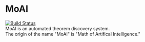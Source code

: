 # MoAI
[![Build Status](https://travis-ci.org/MoAI-Dev-Team/MoAI.svg?branch=master)](https://travis-ci.org/MoAI-Dev-Team/MoAI)  
MoAI is an automated theorem discovery system.  
The origin of the name "MoAI" is "Math of Artifical Intelligence."  
